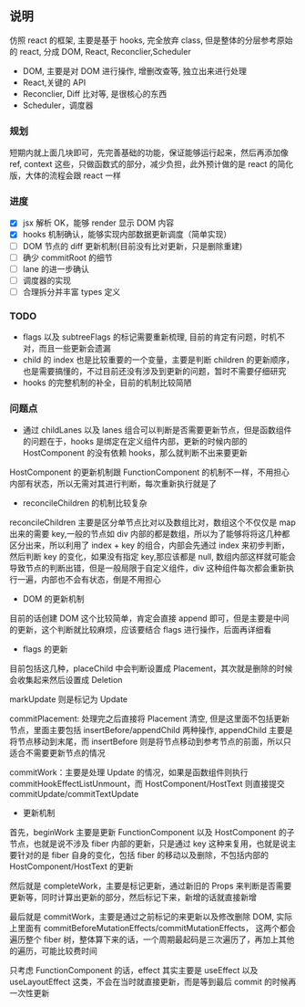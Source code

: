 ## 说明

仿照 react 的框架, 主要是基于 hooks, 完全放弃 class, 但是整体的分层参考原始的 react, 分成 DOM, React, Reconclier,Scheduler

- DOM, 主要是对 DOM 进行操作, 增删改查等, 独立出来进行处理
- React,关键的 API
- Reconclier, Diff 比对等, 是很核心的东西
- Scheduler，调度器

### 规划

短期内就上面几块即可，先完善基础的功能，保证能够运行起来，然后再添加像 ref, context 这些，只做函数式的部分，减少负担，此外预计做的是 react 的简化版，大体的流程会跟 react 一样

### 进度

- [x] jsx 解析 OK，能够 render 显示 DOM 内容
- [x] hooks 机制确认，能够实现内部数据更新调度（简单实现）
- [ ] DOM 节点的 diff 更新机制(目前没有比对更新，只是删除重建)
- [ ] 确少 commitRoot 的细节
- [ ] lane 的进一步确认
- [ ] 调度器的实现
- [ ] 合理拆分并丰富 types 定义

### TODO

- flags 以及 subtreeFlags 的标记需要重新梳理, 目前的肯定有问题，时机不对，而且一些更新会遗漏
- child 的 index 也是比较重要的一个变量，主要是判断 children 的更新顺序，也是需要搞懂的，不过目前还没有涉及到更新的问题，暂时不需要仔细研究
- hooks 的完整机制的补全，目前的机制比较简陋

### 问题点

- 通过 childLanes 以及 lanes 组合可以判断是否需要更新节点，但是函数组件的问题在于，hooks 是绑定在定义组件内部，更新的时候内部的 HostComponent 的没有依赖 hooks，那么就判断不出来要更新

HostComponent 的更新机制跟 FunctionComponent 的机制不一样，不用担心内部有状态，所以无需对其进行判断，每次重新执行就是了

- reconcileChildren 的机制比较复杂

reconcileChildren 主要是区分单节点比对以及数组比对，数组这个不仅仅是 map 出来的需要 key,一般的节点如 div 内部的都是数组，所以为了能够将将这几种都区分出来，所以利用了 index + key 的组合，内部会先通过 index 来初步判断，然后判断 key 的变化，如果没有指定 key,那应该都是 null, 数组内部这样就可能会导致节点的判断出错，但是一般局限于自定义组件，div 这种组件每次都会重新执行一遍，内部也不会有状态，倒是不用担心

- DOM 的更新机制

目前的话创建 DOM 这个比较简单，肯定会直接 append 即可，但是主要是中间的更新，这个判断就比较麻烦，应该要结合 flags 进行操作，后面再详细看

- flags 的更新

目前包括这几种，placeChild 中会判断设置成 Placement，其次就是删除的时候会收集起来然后设置成 Deletion

markUpdate 则是标记为 Update

commitPlacement: 处理完之后直接将 Placement 清空, 但是这里面不包括更新节点，里面主要包括 insertBefore/appendChild 两种操作, appendChild 主要是将节点移动到末尾，而 insertBefore 则是将节点移动到参考节点的前面，所以只适合不需要更新节点的情况

commitWork：主要是处理 Update 的情况，如果是函数组件则执行 commitHookEffectListUnmount，而 HostComponent/HostText 则直接提交 commitUpdate/commitTextUpdate

- 更新机制

首先，beginWork 主要是更新 FunctionComponent 以及 HostComponent 的子节点，也就是说不涉及 fiber 内部的更新，只是通过 key 这种来复用，也就是说主要针对的是 fiber 自身的变化，包括 fiber 的移动以及删除，不包括内部的 HostComponent/HostText 的更新

然后就是 completeWork，主要是标记更新，通过新旧的 Props 来判断是否需要更新等，同时计算出更新的部分，然后标记下来，新增的话就直接新增

最后就是 commitWork，主要是通过之前标记的来更新以及修改删除 DOM, 实际上里面有 commitBeforeMutationEffects/commitMutationEffects， 这两个都会遍历整个 fiber 树，整体算下来的话，一个周期最起码是三次遍历了，再加上其他的遍历，可能比较费时间

只考虑 FunctionComponent 的话，effect 其实主要是 useEffect 以及 useLayoutEffect 这类，不会在当时就直接更新，而是等到最后 commit 的时候再一次性更新
